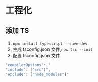 # 工程化

## 添加 TS

1. `npm install typescript --save-dev`
2. 生成 tsconfig.json 文件,`npx tsc --init`
3. 配置 tsconfig.json 文件

```js
"compilerOptions":''
"include": ["src"]",
"exclude": ["node_modules"]"
```
